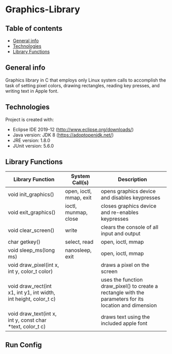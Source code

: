 # Graphics-Library

## Table of contents
* [General info](#general-info)
* [Technologies](#technologies)
* [Library Functions](#library-functions)

## General info
Graphics library in C that employs only Linux system calls to accomplish the task of setting pixel colors, drawing rectangles, reading key presses, and writing text in Apple font.

## Technologies
Project is created with:
* Eclipse IDE 2019-12 (http://www.eclipse.org/downloads/)
* Java version: JDK 8 (https://adoptopenjdk.net/)
* JRE version: 1.8.0
* JUnit version: 5.6.0

## Library Functions

  | Library Function | System Call(s) | Description |
  | ------------ | ------------------- | ------------------- |
  | void init_graphics() | open, ioctl, mmap, exit | opens graphics device and disables keypresses |
  | void exit_graphics() | ioctl, munmap, close | closes graphics device and re-enables keypresses |
  | void clear_screen() | write | clears the console of all input and output |
  | char getkey() | select, read | open, ioctl, mmap |
  | void sleep_ms(long ms) | nanosleep, exit | open, ioctl, mmap |
  | void draw_pixel(int x, int y, color_t color) |  | draws a pixel on the screen |
  | void draw_rect(int x1, int y1, int width, int height, color_t c) |  | uses the function draw_pixel() to create a rectangle with the parameters for its location and dimension |
  | void draw_text(int x, int y, const char *text, color_t c) |  | draws text using the included apple font |
	
## Run Config
